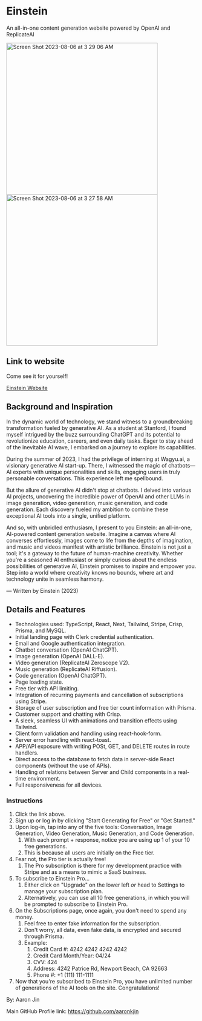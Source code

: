# Einstein

An all-in-one content generation website powered by OpenAI and ReplicateAI

<img width="400" alt="Screen Shot 2023-08-06 at 3 29 06 AM" src="https://github.com/aaronkjin/einstein/assets/58490258/ed47523f-9139-400e-af38-e71d57733e0d">

<img width="400" alt="Screen Shot 2023-08-06 at 3 27 58 AM" src="https://github.com/aaronkjin/einstein/assets/58490258/be8f66bc-3287-49e2-ba14-0e71408c7a3a">

## Link to website

Come see it for yourself!

[Einstein Website](https://ai-einstein.vercel.app/)

## Background and Inspiration

In the dynamic world of technology, we stand witness to a groundbreaking transformation fueled by generative AI. As a student at Stanford, I found myself intrigued by the buzz surrounding ChatGPT and its potential to revolutionize education, careers, and even daily tasks. Eager to stay ahead of the inevitable AI wave, I embarked on a journey to explore its capabilities.

During the summer of 2023, I had the privilege of interning at Wagyu.ai, a visionary generative AI start-up. There, I witnessed the magic of chatbots—AI experts with unique personalities and skills, engaging users in truly personable conversations. This experience left me spellbound.

But the allure of generative AI didn't stop at chatbots. I delved into various AI projects, uncovering the incredible power of OpenAI and other LLMs in image generation, video generation, music generation, and code generation. Each discovery fueled my ambition to combine these exceptional AI tools into a single, unified platform.

And so, with unbridled enthusiasm, I present to you Einstein: an all-in-one, AI-powered content generation website. Imagine a canvas where AI converses effortlessly, images come to life from the depths of imagination, and music and videos manifest with artistic brilliance. Einstein is not just a tool; it's a gateway to the future of human-machine creativity. Whether you're a seasoned AI enthusiast or simply curious about the endless possibilities of generative AI, Einstein promises to inspire and empower you. Step into a world where creativity knows no bounds, where art and technology unite in seamless harmony.

&mdash; Written by Einstein (2023)


## Details and Features

- Technologies used: TypeScript, React, Next, Tailwind, Stripe, Crisp, Prisma, and MySQL.
- Initial landing page with Clerk credential authentication.
- Email and Google authentication integration.
- Chatbot conversation (OpenAI ChatGPT).
- Image generation (OpenAI DALL-E).
- Video generation (ReplicateAI Zeroscope V2).
- Music generation (ReplicateAI Riffusion).
- Code generation (OpenAI ChatGPT).
- Page loading state.
- Free tier with API limiting.
- Integration of recurring payments and cancellation of subscriptions using Stripe.
- Storage of user subscription and free tier count information with Prisma.
- Customer support and chatting with Crisp.
- A sleek, seamless UI with animations and transition effects using Tailwind.
- Client form validation and handling using react-hook-form.
- Server error handling with react-toast.
- APP/API exposure with writing POSt, GET, and DELETE routes in route handlers.
- Direct access to the database to fetch data in server-side React components (without the use of APIs).
- Handling of relations between Server and Child components in a real-time environment.
- Full responsiveness for all devices.

### Instructions

1. Click the link above.
2. Sign up or log in by clicking "Start Generating for Free" or "Get Started."
3. Upon log-in, tap into any of the five tools: Conversation, Image Generation, Video Generation, Music Generation, and Code Generation.
    1. With each prompt + response, notice you are using up 1 of your 10 free generations.
    2. This is because all users are initially on the Free tier.
4. Fear not, the Pro tier is actually free!
    1. The Pro subscription is there for my development practice with Stripe and as a means to mimic a SaaS business.
5. To subscribe to Einstein Pro...
    1. Either click on "Upgrade" on the lower left _or_ head to Settings to manage your subscription plan.
    2. Alternatively, you can use all 10 free generations, in which you will be prompted to subscribe to Einstein Pro.
6. On the Subscriptions page, once again, you don't need to spend any money.
    1. Feel free to enter fake information for the subscription.
    2. Don't worry, all data, even fake data, is encrypted and secured through Prisma.
    3. Example:
       1. Credit Card #: 4242 4242 4242 4242
       2. Credit Card Month/Year: 04/24
       3. CVV: 424
       4. Address: 4242 Patrice Rd, Newport Beach, CA 92663
       5. Phone #: +1 (111) 111-1111
7. Now that you're subscribed to Einstein Pro, you have unlimited number of generations of the AI tools on the site. Congratulations!

By: Aaron Jin

Main GitHub Profile link: https://github.com/aaronkjin

